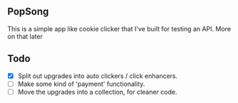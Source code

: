 PopSong
-------

This is a simple app like cookie clicker that I've built for testing an API. More on that later

## Todo

- [x] Split out upgrades into auto clickers / click enhancers.
- [ ] Make some kind of 'payment' functionality.
- [ ] Move the upgrades into a collection, for cleaner code.